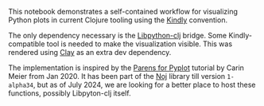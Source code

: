 This notebook demonstrates a self-contained workflow for visualizing Python plots in current Clojure tooling using the [Kindly](https://scicloj.github.io/kindly/) convention.

The only dependency necessary is the [Libpython-clj](https://github.com/clj-python/libpython-clj) bridge. Some Kindly-compatible tool is needed to make the visualization visible. This was rendered using [Clay](https://scicloj.github.io/clay/) as an extra dev dependency.

The implementation is inspired by the [Parens for Pyplot](https://gigasquidsoftware.com/blog/2020/01/18/parens-for-pyplot/) tutorial by Carin Meier from Jan 2020. It has been part of the [Noj](https://scicloj.github.io/noj/) library till version `1-alpha34`, but as of July 2024, we are looking for a better place to host these functions, possibly Libpyton-clj itself.



